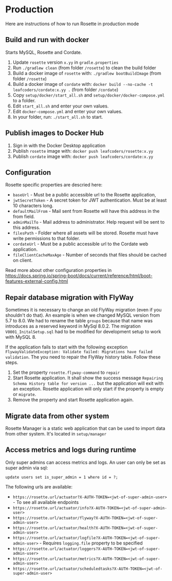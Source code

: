 # Production

Here are instructions of how to run Rosette in production mode


## Build and run with docker

Starts MySQL, Rosette and Cordate.

1. Update `rosette` version `x.yy` in `gradle.properties`
1. Run `./gradlew clean` (from folder `/rosette`) to clean the build folder
1. Build a docker image of `rosette` with: `./gradlew bootBuildImage` (from folder `/rosette`)
1. Build a docker image of `cordate` with: `docker build --no-cache -t leafcoders/cordate:x.yy .` (from folder `/cordate`)
1. Copy `setup/docker/start_all.sh` and `setup/docker/docker-compose.yml` to a folder.
1. Edit `start_all.sh` and enter your own values.
1. Edit `docker-compose.yml` and enter your own values.
1. In your folder, run: `./start_all.sh` to start.


## Publish images to Docker Hub

1. Sign in with the Docker Desktop application
1. Publish `rosette` image with: `docker push leafcoders/rosette:x.yy`
1. Publish `cordate` image with: `docker push leafcoders/cordate:x.yy`


## Configuration

Rosette specific properties are descried here:

- `baseUrl` - Must be a public accessible url to the Rosette application,
- `jwtSecretToken` - A secret token for JWT authentication. Must be at least 10 characters long.
- `defaultMailFrom` - Mail sent from Rosette will have this address in the from field.
- `adminMailTo` - Mail address to administrator. Help request will be sent to this address.
- `filesPath` - Folder where all assets will be stored. Rosette must have write permissions to that folder.
- `cordateUrl` - Must be a public accessible url to the Cordate web application.
- `fileClientCacheMaxAge` - Number of seconds that files should be cached on client.
 

Read more about other configuration properties in https://docs.spring.io/spring-boot/docs/current/reference/html/boot-features-external-config.html


## Repair database migration with FlyWay

Sometimes it is necessary to change an old FlyWay migration (even if you shouldn't do that).
An example is when we changed MySQL version from 5.7 to 8.0.
We had to rename the table `groups` because that name was introduces as a reserved keyword in MySql 8.0.2.
The migration `V0001_InitalSetup.sql` had to be modified for development setup to work with MySQL 8.

If the application fails to start with the following exception `FlywayValidateException: Validate failed: Migrations have failed validation`.
The you need to repair the FlyWay history table.
Follow these steps.

1. Set the property `rosette.flyway-command` to `repair`
1. Start Rosette application.
   It shall show the success message `Repairing Schema History table for version ...` but the application will exit with an exception.
   Rosette application will only start if the property is empty or `migrate`.
1. Remove the property and start Rosette application again.


## Migrate data from other system

Rosette Manager is a static web application that can be used to import data from other system. It's located in `setup/manager`


## Access metrics and logs during runtime

Only super admins can access metrics and logs. An user can only be set as super admin via sql:

`update users set is_super_admin = 1 where id = ?;`

The following urls are available:

- `https://rosette.url/actuator?X-AUTH-TOKEN=<jwt-of-super-admin-user>` - To see all available endpoints
- `https://rosette.url/actuator/info?X-AUTH-TOKEN=<jwt-of-super-admin-user>`
- `https://rosette.url/actuator/flyway?X-AUTH-TOKEN=<jwt-of-super-admin-user>`
- `https://rosette.url/actuator/health?X-AUTH-TOKEN=<jwt-of-super-admin-user>`
- `https://rosette.url/actuator/logfile?X-AUTH-TOKEN=<jwt-of-super-admin-user>` - Requires `logging.file` property to be specified
- `https://rosette.url/actuator/loggers?X-AUTH-TOKEN=<jwt-of-super-admin-user>`
- `https://rosette.url/actuator/metrics?X-AUTH-TOKEN=<jwt-of-super-admin-user>`
- `https://rosette.url/actuator/scheduledtasks?X-AUTH-TOKEN=<jwt-of-super-admin-user>`
